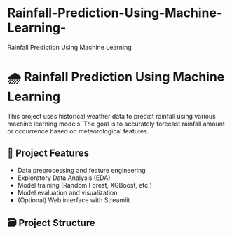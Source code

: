 # Rainfall-Prediction-Using-Machine-Learning-
Rainfall Prediction Using Machine Learning 
# 🌧️ Rainfall Prediction Using Machine Learning

This project uses historical weather data to predict rainfall using various machine learning models. The goal is to accurately forecast rainfall amount or occurrence based on meteorological features.

## 🚀 Project Features

- Data preprocessing and feature engineering
- Exploratory Data Analysis (EDA)
- Model training (Random Forest, XGBoost, etc.)
- Model evaluation and visualization
- (Optional) Web interface with Streamlit

## 🗃️ Project Structure

